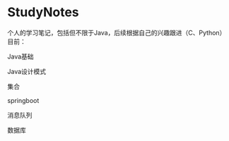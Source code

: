# StudyNotes
个人的学习笔记，包括但不限于Java，后续根据自己的兴趣跟进（C、Python）
目前：

Java基础

Java设计模式

集合

springboot

消息队列

数据库
